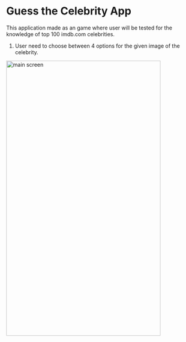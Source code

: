 # Guess the Celebrity App
This application made as an game where user will be tested for the knowledge of top 100 imdb.com celebrities.
1. User need to choose between 4 options for the given image of the celebrity.
<img src="C:\Users\Krypto\Desktop\GuessTheCeleb1.png" alt="main screen" width="411" height="731">
